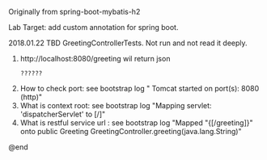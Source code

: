 

Originally from   spring-boot-mybatis-h2

Lab Target: add custom annotation for spring boot.

2018.01.22
 TBD GreetingControllerTests. Not run and not read it deeply.
 
 1. http://localhost:8080/greeting    wil return json   
    ```
    ??????
    ```
 2. How to check port: see bootstrap log " Tomcat started on port(s): 8080 (http)"
 3. What is  context root: see bootstrap log "Mapping servlet: 'dispatcherServlet' to [/]"
 4. What is restful service url : see bootstrap log "Mapped "{[/greeting]}" onto public Greeting GreetingController.greeting(java.lang.String)"
 
@end 
